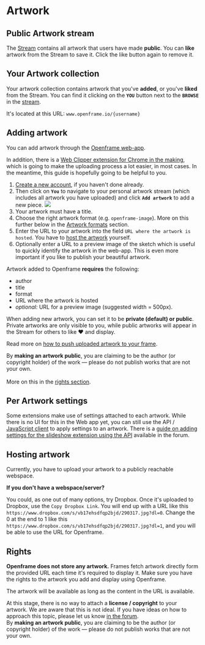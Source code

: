 # Artwork

##  Public Artwork stream

The [Stream](https://openframe.io/stream) contains all artwork that users have made **public**. You can **like** artwork from the Stream to save it. Click the like button again to remove it.

## Your Artwork collection

Your artwork collection contains artwork that you've **added**, or you've **liked** from the Stream. You can find it clicking on the **`YOU`** button next to the **`BROWSE`** in the [stream](https://openframe.io/stream).

It's located at this URL: `www.openframe.io/{username}`

## Adding artwork

You can add artwork through the [Openframe web-app](https://openframe.io/stream). 

<aside class="info">
In addition, there is a <a href="https://openframe.discourse.group/t/webclipper/61">Web Clipper extension for Chrome in the making</a>, which is going to make the uploading process a lot easier, in most cases. In the meantime, this guide is hopefully going to be helpful to you.
</aside>

1. [Create a new account](https://openframe.io/login), if you haven't done already.
2. Then click on **`You`** to navigate to your personal artwork stream (which includes all artwork you have uploaded) and click **`Add artwork`** to add a new piece.
![](https://paper-attachments.dropbox.com/s_47C66C780B27D1D2264AC535F55118B0B8C6F1BE72F9B3AD04CFC94291323268_1573847631491_image.png)
3. Your artwork must have a title.
4. Choose the right artwork format (e.g. `openframe-image`). More on this further below in the [Artwork formats](#artwork-formats) section.
5. Enter the URL to your artwork into the field `URL where the artwork is hosted`. You have to [host the artwork](#hosting-artwork) yourself.
6. Optionally enter a URL to a preview image of the sketch which is useful to quickly identify the artwork in the web-app. This is even more important if you like to publish your beautiful artwork.

<aside class="info">
  Artwork added to Openframe <span style="font-weight: bold">requires</span> the following: 
  <ul>
    <li>author</li> 
    <li>title
    <li>format
    <li>URL where the artwork is hosted
    <li><span style="font-style: italic;">optional:</span> URL for a preview image (suggested width = 500px).
  </ul> 
  When adding new artwork, you can set it to be <span style="font-weight: bold">private (default) or public</span>. Private artworks are only visible to you, while public artworks will appear in the Stream for others to like ♥ and display.
</aside>

Read more on [how to push uploaded artwork to your frame](#3-displaying-artwork).

<aside class="warning">By <span style="font-weight: bold">making an artwork public</span>, you are claiming to be the author (or copyright holder) of the work — please do not publish works that are not your own. <br><br> More on this in the <a href="#rights">rights section</a>.</aside>

## Per Artwork settings

Some extensions make use of settings attached to each artwork. While there is no UI for this in the Web app yet, you can still use the API / [JavaScript client](#javascript-client) to apply settings to an artwork.
There is a [guide on adding settings for the slideshow extension using the API](https://openframe.discourse.group/t/openframe-slideshow-works-but/49/3) available in the forum. 

## Hosting artwork

<aside class="info">
  Currently, you have to upload your artwork to a publicly reachable webspace. 
</aside>

**If you don't have a webspace/server?** 

You could, as one out of many options, try Dropbox. Once it's uploaded to Dropbox, use the `Copy Dropbox Link`. You will end up with a URL like this `https://www.dropbox.com/s/vb17ehsdfqp2bjd/290317.jpg?dl=0`. Change the 0 at the end to 1 like this `https://www.dropbox.com/s/vb17ehsdfqp2bjd/290317.jpg?dl=1`, and you will be able to use the URL for Openframe.

## Rights


<aside class="info">
<span style="font-weight: bold">Openframe does not store any artwork.</span> Frames fetch artwork directly form the provided URL each time it's required to display it. Make sure you have the rights to the artwork you add and display using Openframe.
</aside>

The artwork will be available as long as the content in the URL is available.

<aside class="info">
At this stage, there is no way to attach a <span style="font-weight: bold">license / copyright</span> to your artwork. We are aware that this is not ideal. If you have ideas on how to approach this topic, please let us know <a href="https://openframe.discourse.group/c/artwork/11">in the forum</a>.
</aside>

<aside class="warning">By <span style="font-weight: bold">making an artwork public</span>, you are claiming to be the author (or copyright holder) of the work — please do not publish works that are not your own.</aside>
